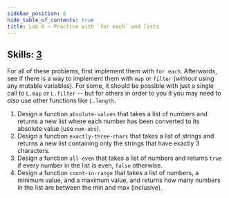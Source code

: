 ```yaml
---
sidebar_position: 6
hide_table_of_contents: true
title: Lab 6 — Practice with `for each` and lists
---
```


## Skills: [3](</skills/#(3)>)

For all of these problems, first implement them with `for each`. Afterwards, see if there is a way to implement them with `map` or `filter` (_without_ using any mutable variables). For some, it should be possible with just a single call to `L.map` or `L.filter` -- but for others in order to you it you may need to _also_ use other functions like `L.length`.

1. Design a function `absolute-values` that takes a list of numbers and returns a new
    list where each number has been converted to its absolute value (use `num-abs`).
2. Design a function `exactly-three-chars` that takes a list of strings and returns a
    new list containing only the strings that have exactly 3 characters.
3. Design a function `all-even` that takes a list of numbers and returns `true` if
   every number in the list is even, `false` otherwise.
4. Design a function `count-in-range` that takes a list of numbers, a minimum value,
    and a maximum value, and returns how many numbers in the list are between the min
    and max (inclusive).
   
